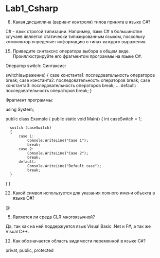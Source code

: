 # Lab1_Csharp

8. Какая дисциплина (вариант контроля) типов принята в языке C#? 

C# - язык строгой типизации. Например, язык C# в большинстве случаев является статически типизированным языком, поскольку компилятор определяет информацию о типах каждого выражения. 

15.  Приведите синтаксис оператора выбора в общем виде. Проиллюстрируйте его фрагментом программы на языке C#.  

Оператор switch:
Синтаксис: 

switch(выражение) {
case константа1:
последовательность операторов
break;
case константа2:
последовательность операторов
break;
case константаЗ:
последовательность операторов
break;
...
default:
последовательность операторов
break;
}

Фрагмент программы:

using System;

public class Example
{
   public static void Main()
   {
      int caseSwitch = 1;
      
      switch (caseSwitch)
      {
          case 1:
              Console.WriteLine("Case 1");
              break;
          case 2:
              Console.WriteLine("Case 2");
              break;
          default:
              Console.WriteLine("Default case");
              break;
      }
   }
}

22.   Какой символ используется для указания полного имени объекта в  языке C#?

@

5.  Является ли среда CLR многоязычной?

Да, так как на ней поддержуется язык Visual Basic .Net и F#, а так же Visual C++.

12. Как обозначается область видимости переменной в языке C#? 

privat, public, protected

